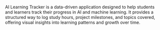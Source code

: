 AI Learning Tracker is a data-driven application designed to help students and learners track their progress in AI and machine learning. It provides a structured way to log study hours, project milestones, and topics covered, offering visual insights into learning patterns and growth over time.
